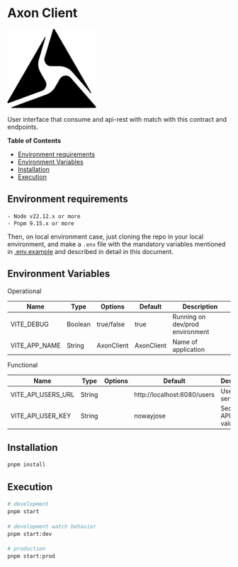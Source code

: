 # Axon Client

<img alt="Axon Client" src="./src/assets/logo.png" title="Axon" width="200"/>

User interface that consume and api-rest with match with this contract and endpoints.

**Table of Contents**
- [Environment requirements](#markdown-header-environment-requirements)
- [Environment Variables](#markdown-header-environment-variables)
- [Installation](#markdown-header-installation)
- [Execution](#markdown-header-execution)

## Environment requirements
```
- Node v22.12.x or more
- Pnpm 9.15.x or more
```

Then, on local environment case, just cloning the repo in your local environment, and make a `.env`
file with the mandatory variables mentioned in [.env.example](/.env.example)
and described in detail in this document.

## Environment Variables

Operational

| Name           | Type     | Options    | Default | Description                    |
|----------------|----------|------------|---------|--------------------------------|
| VITE_DEBUG     | Boolean  | true/false | true    | Running on dev/prod environment |
| VITE_APP_NAME  | String   | AxonClient| AxonClient| Name of application            |

Functional

| Name                     | Type    | Options | Default | Description                         |
|--------------------------|---------|---------|---------|-------------------------------------|
| VITE_API_USERS_URL       | String  |         |    http://localhost:8080/users   | User API service url                |
| VITE_API_USER_KEY        | String  |         |    nowayjose     | Security API Key value              |


## Installation

```bash
pnpm install
```

## Execution

```bash
# development
pnpm start

# development watch behavior 
pnpm start:dev

# production
pnpm start:prod
```